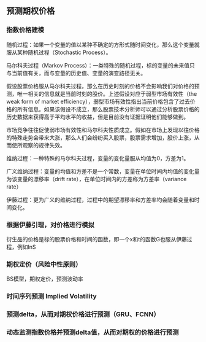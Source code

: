 ## 预测期权价格

### 指数价格建模

随机过程：如果一个变量的值以某种不确定的方形式随时间变化，那么这个变量就服从某种随机过程（Stochastic Process）。

马尔科夫过程（Markov Process）：一类特殊的随机过程，标的变量的未来值只与当前值有关，而与变量的历史值、变量的演变路径无关。

假设股票价格服从马尔科夫过程，那么在历史时刻的价格不会影响我们对价格的预测，唯一相关的信息就是当前时刻的股价。上述假设对应于弱型市场有效性（the weak form of market efficiency），弱型市场有效性指出当前价格包含了过去价格的所有信息。如果该假设不成立，那么股票技术分析师可以通过分析股票价格的历史数据来获得高于平均水平的收益，但是目前没有证据证明他们能够做到。

市场竞争往往促使弱市场有效性和马尔科夫性质成立。假如在市场上发现以往价格的特殊走势会带来大涨，那么人们会纷纷买入股票，股票需求增加，股价上涨，从而使所观察的规律失效。

维纳过程：一种特殊的马尔科夫过程，变量的变化量服从均值为0，方差为1。

广义维纳过程：变量的均值和方差不是一个常数，变量在单位时间内均值的变化量为该变量的漂移率（drift rate），在单位时间内的方差称为方差率（variance rate）

伊藤过程：更为广义的维纳过程，过程中的期望漂移率和方差率均会随着变量和时间变化。

### 根据伊藤引理，对价格进行模拟

衍生品的价格是标的股票价格和时间的函数，即一个x和t的函数G也服从伊藤过程，例如lnS

### 期权定价（风险中性原则）

BS模型，期权定价，预测波动率

### 时间序列预测 Implied Volatility 

### 预测delta，从而对期权价格进行预测（GRU、FCNN）

### 动态监测指数价格并预测delta值，从而对期权的价格进行预测